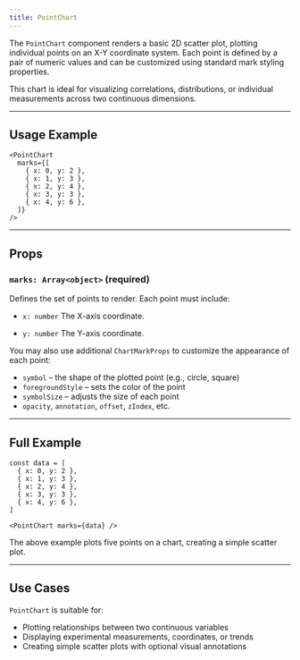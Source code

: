 ```yaml
---
title: PointChart
---
```

The `PointChart` component renders a basic 2D scatter plot, plotting individual points on an X-Y coordinate system. Each point is defined by a pair of numeric values and can be customized using standard mark styling properties.

This chart is ideal for visualizing correlations, distributions, or individual measurements across two continuous dimensions.

---

## Usage Example

```tsx
<PointChart
  marks={[
    { x: 0, y: 2 },
    { x: 1, y: 3 },
    { x: 2, y: 4 },
    { x: 3, y: 3 },
    { x: 4, y: 6 },
  ]}
/>
```

---

## Props

### `marks: Array<object>` **(required)**

Defines the set of points to render. Each point must include:

* `x: number`
  The X-axis coordinate.

* `y: number`
  The Y-axis coordinate.

You may also use additional `ChartMarkProps` to customize the appearance of each point:

* `symbol` – the shape of the plotted point (e.g., circle, square)
* `foregroundStyle` – sets the color of the point
* `symbolSize` – adjusts the size of each point
* `opacity`, `annotation`, `offset`, `zIndex`, etc.

---

## Full Example

```tsx
const data = [
  { x: 0, y: 2 },
  { x: 1, y: 3 },
  { x: 2, y: 4 },
  { x: 3, y: 3 },
  { x: 4, y: 6 },
]

<PointChart marks={data} />
```

The above example plots five points on a chart, creating a simple scatter plot.

---

## Use Cases

`PointChart` is suitable for:

* Plotting relationships between two continuous variables
* Displaying experimental measurements, coordinates, or trends
* Creating simple scatter plots with optional visual annotations
